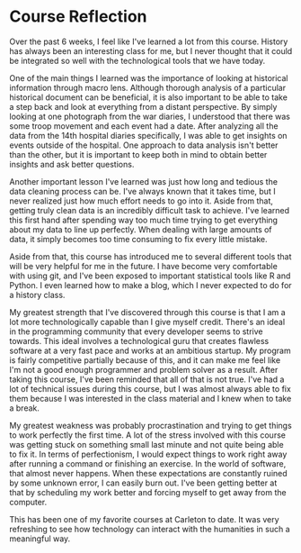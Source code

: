 # Course Reflection

Over the past 6 weeks, I feel like I've learned a lot from this course. History has always been an interesting class for me, but I never thought that it could be integrated so well with the technological tools that we have today.

One of the main things I learned was the importance of looking at historical information through macro lens. Although thorough analysis of a particular historical document can be beneficial, it is also important to be able to take a step back and look at everything from a distant perspective. By simply looking at one photograph from the war diaries, I understood that there was some troop movement and each event had a date. After analyzing all the data from the 14th hospital diaries specifically, I was able to get insights on events outside of the hospital. One approach to data analysis isn't better than the other, but it is important to keep both in mind to obtain better insights and ask better questions.

Another important lesson I've learned was just how long and tedious the data cleaning process can be. I've always known that it takes time, but I never realized just how much effort needs to go into it. Aside from that, getting truly clean data is an incredibly difficult task to achieve. I've learned this first hand after spending way too much time trying to get everything about my data to line up perfectly. When dealing with large amounts of data, it simply becomes too time consuming to fix every little mistake.

Aside from that, this course has introduced me to several different tools that will be very helpful for me in the future. I have become very comfortable with using git, and I've been exposed to important statistical tools like R and Python. I even learned how to make a blog, which I never expected to do for a history class.

My greatest strength that I've discovered through this course is that I am a lot more technologically capable than I give myself credit. There's an ideal in the programming community that every developer seems to strive towards. This ideal involves a technological guru that creates flawless software at a very fast pace and works at an ambitious startup. My program is fairly competitive partially because of this, and it can make me feel like I'm not a good enough programmer and problem solver as a result. After taking this course, I've been reminded that all of that is not true. I've had a lot of technical issues during this course, but I was almost always able to fix them because I was interested in the class material and I knew when to take a break.

My greatest weakness was probably procrastination and trying to get things to work perfectly the first time. A lot of the stress involved with this course was getting stuck on something small last minute and not quite being able to fix it. In terms of perfectionism, I would expect things to work right away after running a command or finishing an exercise. In the world of software, that almost never happens. When these expectations are constantly ruined by some unknown error, I can easily burn out. I've been getting better at that by scheduling my work better and forcing myself to get away from the computer.

This has been one of my favorite courses at Carleton to date. It was very refreshing to see how technology can interact with the humanities in such a meaningful way. 

